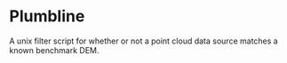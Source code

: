 # Plumbline

A unix filter script for whether or not a point cloud data source matches a known
benchmark DEM.


